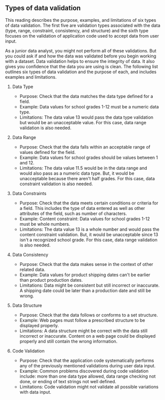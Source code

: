 ## Types of data validation

This reading describes the purpose, examples, and limitations of six types of data validation. The first five are validation types associated with the data (type, range, constraint, consistency, and structure) and the sixth type focuses on the validation of application code used to accept data from user input. 

As a junior data analyst, you might not perform all of these validations. But you could ask if and how the data was validated before you begin working with a dataset. Data validation helps to ensure the integrity of data. It also gives you confidence that the data you are using is clean. The following list outlines six types of data validation and the purpose of each, and includes examples and limitations.

1.  Data Type

    -   Purpose: Check that the data matches the data type defined for a field.
    -   Example: Data values for school grades 1-12 must be a numeric data type.
    -   Limitations: The data value 13 would pass the data type validation but would be an unacceptable value. For this case, data range validation is also needed.
2.  Data Range

    -   Purpose: Check that the data falls within an acceptable range of values defined for the field.
    -   Example: Data values for school grades should be values between 1 and 12.
    -   Limitations: The data value 11.5 would be in the data range and would also pass as a numeric data type. But, it would be unacceptable because there aren't half grades. For this case, data constraint validation is also needed.
3.  Data Constraints

    -   Purpose: Check that the data meets certain conditions or criteria for a field. This includes the type of data entered as well as other attributes of the field, such as number of characters.
    -   Example: Content constraint: Data values for school grades 1-12 must be whole numbers.
    -   Limitations: The data value 13 is a whole number and would pass the content constraint validation. But, it would be unacceptable since 13 isn't a recognized school grade. For this case, data range validation is also needed.
4.  Data Consistency

    -   Purpose: Check that the data makes sense in the context of other related data.
    -   Example: Data values for product shipping dates can't be earlier than product production dates.
    -   Limitations: Data might be consistent but still incorrect or inaccurate. A shipping date could be later than a production date and still be wrong.
5.  Data Structure

    -   Purpose: Check that the data follows or conforms to a set structure.
    -   Example: Web pages must follow a prescribed structure to be displayed properly.
    -   Limitations: A data structure might be correct with the data still incorrect or inaccurate. Content on a web page could be displayed properly and still contain the wrong information.
6.  Code Validation

    -   Purpose: Check that the application code systematically performs any of the previously mentioned validations during user data input.
    -   Example: Common problems discovered during code validation include: more than one data type allowed, data range checking not done, or ending of text strings not well defined.
    -   Limitations: Code validation might not validate all possible variations with data input.

    